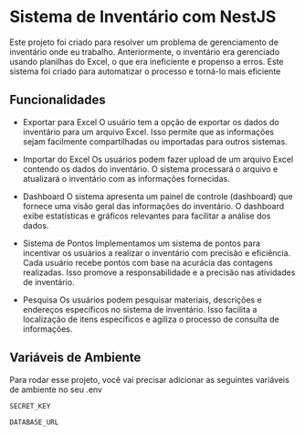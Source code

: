 # Sistema de Inventário com NestJS

Este projeto foi criado para resolver um problema de gerenciamento de inventário onde eu trabalho. Anteriormente, o inventário era gerenciado usando planilhas do Excel, o que era ineficiente e propenso a erros. Este sistema foi criado para automatizar o processo e torná-lo mais eficiente

## Funcionalidades

- Exportar para Excel
  O usuário tem a opção de exportar os dados do inventário para um arquivo Excel. Isso permite que as informações sejam facilmente compartilhadas ou importadas para outros sistemas.

- Importar do Excel
  Os usuários podem fazer upload de um arquivo Excel contendo os dados do inventário. O sistema processará o arquivo e atualizará o inventário com as informações fornecidas.

- Dashboard
  O sistema apresenta um painel de controle (dashboard) que fornece uma visão geral das informações do inventário. O dashboard exibe estatísticas e gráficos relevantes para facilitar a análise dos dados.

- Sistema de Pontos
  Implementamos um sistema de pontos para incentivar os usuários a realizar o inventário com precisão e eficiência. Cada usuário recebe pontos com base na acurácia das contagens realizadas. Isso promove a responsabilidade e a precisão nas atividades de inventário.

- Pesquisa
  Os usuários podem pesquisar materiais, descrições e endereços específicos no sistema de inventário. Isso facilita a localização de itens específicos e agiliza o processo de consulta de informações.

## Variáveis de Ambiente

Para rodar esse projeto, você vai precisar adicionar as seguintes variáveis de ambiente no seu .env

`SECRET_KEY`

`DATABASE_URL`
